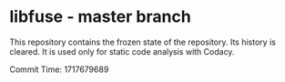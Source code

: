 # libfuse - master branch

This repository contains the frozen state of the repository.
Its history is cleared. It is used only for static code
analysis with Codacy.

Commit Time: 1717679689